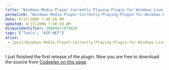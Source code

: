 ```yaml
---
title: "Windows Media Player Currently Playing Plugin for Windows Live Writer uploaded to Codeplex"
permalink: "Windows-Media-Player-Currently-Playing-Plugin-for-Windows-Live-Writer-uploaded-to-Codeplex"
date: 8/17/2006 7:46:28 AM
updated: 8/17/2006 7:46:28 AM
disqusIdentifier: 20060817074628
tags: ["Tools", "ASP.NET"]
alias:
 - /post/Windows-Media-Player-Currently-Playing-Plugin-for-Windows-Live-Writer-uploaded-to-Codeplex.aspx/index.html
---
```

I just finished the first release of the plugin. Now you are free to download the source from [Codeplex on this page](http://www.codeplex.com/SourceControl/ListDownloadableCommits.aspx?ProjectName=WLWPlugins).
